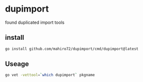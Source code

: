 # dupimport 

found duplicated import tools


## install

```sh
go install github.com/mahiro72/dupimport/cmd/dupimport@latest
```

## Useage

```sh
go vet -vettool=`which dupimport` pkgname
```
